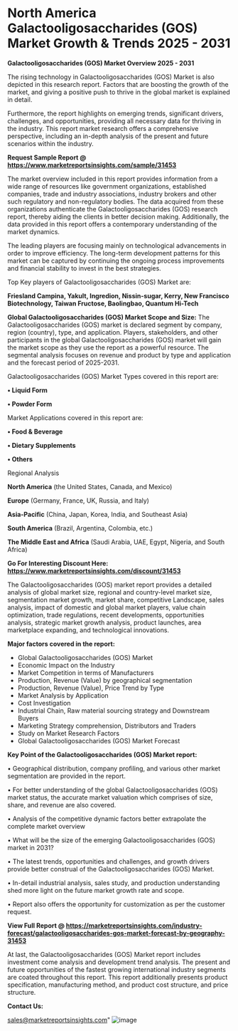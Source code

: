  # North America Galactooligosaccharides (GOS) Market Growth & Trends 2025 - 2031

<Strong> Galactooligosaccharides (GOS) Market Overview 2025 - 2031</strong>

The rising technology in Galactooligosaccharides (GOS) Market is also depicted in this research report. Factors that are boosting the growth of the market, and giving a positive push to thrive in the global market is explained in detail.

Furthermore, the report highlights on emerging trends, significant drivers, challenges, and opportunities, providing all necessary data for thriving in the industry. This report market research offers a comprehensive perspective, including an in-depth analysis of the present and future scenarios within the industry.

<strong>Request Sample Report @ <a href=https://www.marketreportsinsights.com/sample/31453>https://www.marketreportsinsights.com/sample/31453</a></strong>

The market overview included in this report provides information from a wide range of resources like government organizations, established companies, trade and industry associations, industry brokers and other such regulatory and non-regulatory bodies. The data acquired from these organizations authenticate the Galactooligosaccharides (GOS) research report, thereby aiding the clients in better decision making. Additionally, the data provided in this report offers a contemporary understanding of the market dynamics.

The leading players are focusing mainly on technological advancements in order to improve efficiency. The long-term development patterns for this market can be captured by continuing the ongoing process improvements and financial stability to invest in the best strategies.

Top Key players of Galactooligosaccharides (GOS) Market are:

<strong>Friesland Campina, Yakult, Ingredion, Nissin-sugar, Kerry, New Francisco Biotechnology, Taiwan Fructose, Baolingbao, Quantum Hi-Tech</strong>

<strong><b>Global Galactooligosaccharides (GOS) Market Scope and Size:</b></strong>
The Galactooligosaccharides (GOS) market is declared segment by company, region (country), type, and application. Players, stakeholders, and other participants in the global Galactooligosaccharides (GOS) market will gain the market scope as they use the report as a powerful resource. The segmental analysis focuses on revenue and product by type and application and the forecast period of 2025-2031.

Galactooligosaccharides (GOS) Market Types covered in this report are:

<strong>• Liquid Form

• Powder Form</strong>

Market Applications covered in this report are:

<strong>• Food & Beverage

• Dietary Supplements

• Others</strong> 

Regional Analysis

<strong>North America</strong> (the United States, Canada, and Mexico)

<strong>Europe</strong> (Germany, France, UK, Russia, and Italy)

<strong>Asia-Pacific</strong> (China, Japan, Korea, India, and Southeast Asia)

<strong>South America</strong> (Brazil, Argentina, Colombia, etc.)

<strong>The Middle East and Africa</strong> (Saudi Arabia, UAE, Egypt, Nigeria, and South Africa)

<strong>Go For Interesting Discount Here: <a href=https://www.marketreportsinsights.com/discount/31453>https://www.marketreportsinsights.com/discount/31453</a></strong>

The Galactooligosaccharides (GOS) market report provides a detailed analysis of global market size, regional and country-level market size, segmentation market growth, market share, competitive Landscape, sales analysis, impact of domestic and global market players, value chain optimization, trade regulations, recent developments, opportunities analysis, strategic market growth analysis, product launches, area marketplace expanding, and technological innovations.

<strong><b>Major factors covered in the report:</b></strong>
<ul>
  <li>Global Galactooligosaccharides (GOS) Market </li>
  <li>Economic Impact on the Industry</li>
  <li>Market Competition in terms of Manufacturers</li>
  <li>Production, Revenue (Value) by geographical segmentation</li>
  <li>Production, Revenue (Value), Price Trend by Type</li>
  <li>Market Analysis by Application</li>
  <li>Cost Investigation</li>
  <li>Industrial Chain, Raw material sourcing strategy and Downstream Buyers</li>
  <li>Marketing Strategy comprehension, Distributors and Traders</li>
  <li>Study on Market Research Factors</li>
  <li>Global Galactooligosaccharides (GOS) Market Forecast</li>
</ul>

<strong><b>Key Point of the Galactooligosaccharides (GOS) Market report:</b></strong>

• Geographical distribution, company profiling, and various other market segmentation are provided in the report.

• For better understanding of the global Galactooligosaccharides (GOS) market status, the accurate market valuation which comprises of size, share, and revenue are also covered.

• Analysis of the competitive dynamic factors better extrapolate the complete market overview

• What will be the size of the emerging Galactooligosaccharides (GOS) market in 2031?

• The latest trends, opportunities and challenges, and growth drivers provide better construal of the Galactooligosaccharides (GOS) Market.

• In-detail industrial analysis, sales study, and production understanding shed more light on the future market growth rate and scope.

• Report also offers the opportunity for customization as per the customer request.

<strong><b>View Full Report @ <a href=https://marketreportsinsights.com/industry-forecast/galactooligosaccharides-gos-market-forecast-by-geography-31453>https://marketreportsinsights.com/industry-forecast/galactooligosaccharides-gos-market-forecast-by-geography-31453</a></b></strong>


At last, the Galactooligosaccharides (GOS) Market report includes investment come analysis and development trend analysis. The present and future opportunities of the fastest growing international industry segments are coated throughout this report. This report additionally presents product specification, manufacturing method, and product cost structure, and price structure.

<strong>Contact Us:</strong>

sales@marketreportsinsights.com"
![image](https://github.com/user-attachments/assets/96f80518-7a6e-4ffe-90c7-a6eb1571e41f)
